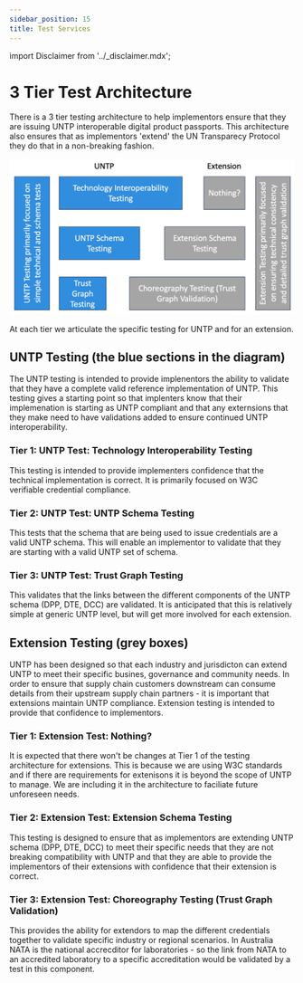 ```yaml
---
sidebar_position: 15
title: Test Services
---
```


import Disclaimer from '../\_disclaimer.mdx';

<Disclaimer />

# 3 Tier Test Architecture

There is a 3 tier testing architecture to help implementors ensure that they are issuing UNTP interoperable digital product passports.  This architecture also ensures that as implementors 'extend' the UN Transparecy Protocol they do that in a non-breaking fashion.

![Architecture for issuer](3tiertestarchitecture.png)

At each tier we articulate the specific testing for UNTP and for an extension.

## UNTP Testing (the blue sections in the diagram)

The UNTP testing is intended to provide implenentors the ability to validate that they have a complete valid reference implementation of UNTP.  This testing gives a starting point so that implenters know that their implemenation is starting as UNTP compliant and that any externsions that they make need to have validations added to ensure continued UNTP interoperability.

### Tier 1: UNTP Test: Technology Interoperability Testing

This testing is intended to provide implementers confidence that the technical implementation is correct.  It is primarily focused on W3C verifiable credential compliance.

### Tier 2: UNTP Test: UNTP Schema Testing

This tests that the schema that are being used to issue credentials are a valid UNTP schema.  This will enable an implementor to validate that they are starting with a valid UNTP set of schema.

### Tier 3: UNTP Test: Trust Graph Testing

This validates that the links between the different components of the UNTP schema (DPP, DTE, DCC) are validated.  It is anticipated that this is relatively simple at generic UNTP level, but will get more involved for each extension.

## Extension Testing (grey boxes)

UNTP has been designed so that each industry and jurisdicton can extend UNTP to meet their specific busines, governance and community needs.  In order to ensure that supply chain customers downstream can consume details from their upstream supply chain partners - it is important that extensions maintain UNTP compliance.  Extension testing is intended to provide that confidence to implementors.

### Tier 1: Extension Test: Nothing?

It is expected that there won't be changes at Tier 1 of the testing architecture for extensions.  This is because we are using W3C standards and if there are requirements for extenisons it is beyond the scope of UNTP to manage.  We are including it in the architecture to faciliate future unforeseen needs.

### Tier 2: Extension Test:  Extension Schema Testing

This testing is designed to ensure that as implementors are extending UNTP schema (DPP, DTE, DCC) to meet their specific needs that they are not breaking compatibility with UNTP and that they are able to provide the implementors of their extensions with confidence that their extension is correct.

### Tier 3: Extension Test:  Choreography Testing (Trust Graph Validation)

This provides the ability for extendors to map the different credentials together to validate specific industry or regional scenarios.  In Australia NATA is the national accrecditor for laboratories - so the link from NATA to an accredited laboratory to a specific accreditation would be validated by a test in this component.
